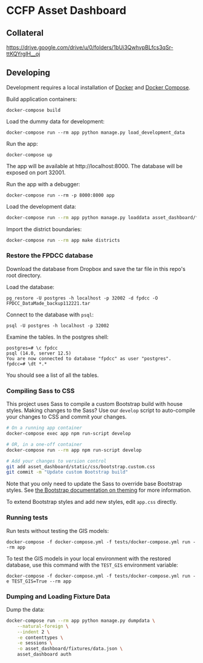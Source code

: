 # CCFP Asset Dashboard

## Collateral
https://drive.google.com/drive/u/0/folders/1bUi3QwhvpBLfcs3qSr-ttKQYrglH__oj

## Developing

Development requires a local installation of [Docker](https://docs.docker.com/install/)
and [Docker Compose](https://docs.docker.com/compose/install/).

Build application containers:

```
docker-compose build
```

Load the dummy data for development:
```
docker-compose run --rm app python manage.py load_development_data
```

Run the app:

```
docker-compose up
```

The app will be available at http://localhost:8000. The database will be exposed
on port 32001.

Run the app with a debugger:
```
docker-compose run --rm -p 8000:8000 app
```

Load the development data:
```bash
docker-compose run --rm app python manage.py loaddata asset_dashboard/fixtures/data.json
```

Import the district boundaries:
```bash
docker-compose run --rm app make districts
```

### Restore the FPDCC database
Download the database from Dropbox and save the tar file in this repo's root directory.

Load the database:
```
pg_restore -U postgres -h localhost -p 32002 -d fpdcc -O FPDCC_DataMade_backup112221.tar
```

Connect to the database with `psql`:
```
psql -U postgres -h localhost -p 32002
```

Examine the tables. In the postgres shell:
```
postgres=# \c fpdcc
psql (14.0, server 12.5)
You are now connected to database "fpdcc" as user "postgres".
fpdcc=# \dt *.*
```

You should see a list of all the tables.

### Compiling Sass to CSS

This project uses Sass to compile a custom Bootstrap build with house styles.
Making changes to the Sass? Use our `develop` script to auto-compile your
changes to CSS and commit your changes.

```bash
# On a running app container
docker-compose exec app npm run-script develop

# OR, in a one-off container
docker-compose run --rm app npm run-script develop

# Add your changes to version control
git add asset_dashboard/static/css/bootstrap.custom.css
git commit -m "Update custom Bootstrap build"
```

Note that you only need to update the Sass to override base Bootstrap styles.
See [the Bootstrap documentation on theming](https://getbootstrap.com/docs/4.5/getting-started/theming/)
for more information.

To extend Bootstrap styles and add new styles, edit `app.css` directly.

### Running tests

Run tests without testing the GIS models:

```
docker-compose -f docker-compose.yml -f tests/docker-compose.yml run --rm app
```

To test the GIS models in your local environment with the restored database, use this command with the `TEST_GIS` environment variable:
```
docker-compose -f docker-compose.yml -f tests/docker-compose.yml run -e TEST_GIS=True --rm app
```

### Dumping and Loading Fixture Data
Dump the data:
```bash
docker-compose run --rm app python manage.py dumpdata \
    --natural-foreign \
    --indent 2 \
    -e contenttypes \
    -e sessions \
    -o asset_dashboard/fixtures/data.json \
    asset_dashboard auth
```


